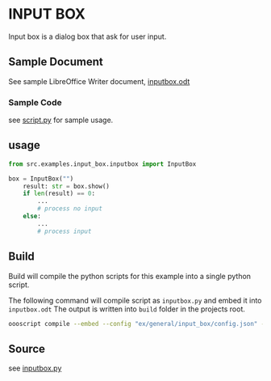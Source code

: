 # INPUT BOX

Input box is a dialog box that ask for user input.

## Sample Document

See sample LibreOffice Writer document, [inputbox.odt](inputbox.odt)

### Sample Code

see [script.py](script.py) for sample usage.

## usage

```python
from src.examples.input_box.inputbox import InputBox

box = InputBox("")
    result: str = box.show()
    if len(result) == 0:
        ...
        # process no input
    else:
        ...
        # process input
```

## Build

Build will compile the python scripts for this example into a single python script.

The following command will compile script as `inputbox.py` and embed it into `inputbox.odt`
The output is written into `build` folder in the projects root.

```sh
oooscript compile --embed --config "ex/general/input_box/config.json" --embed-doc "ex/general/input_box/inputbox.odt"
```

## Source

see [inputbox.py](inputbox.py)
